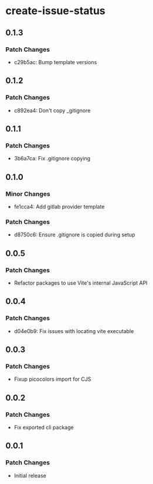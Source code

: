 # create-issue-status

## 0.1.3

### Patch Changes

- c29b5ac: Bump template versions

## 0.1.2

### Patch Changes

- c892ea4: Don't copy \_gitignore

## 0.1.1

### Patch Changes

- 3b6a7ca: Fix .gitignore copying

## 0.1.0

### Minor Changes

- fe1cca4: Add gitlab provider template

### Patch Changes

- d8750c6: Ensure .gitignore is copied during setup

## 0.0.5

### Patch Changes

- Refactor packages to use Vite's internal JavaScript API

## 0.0.4

### Patch Changes

- d04e0b9: Fix issues with locating vite executable

## 0.0.3

### Patch Changes

- Fixup picocolors import for CJS

## 0.0.2

### Patch Changes

- Fix exported cli package

## 0.0.1

### Patch Changes

- Initial release
